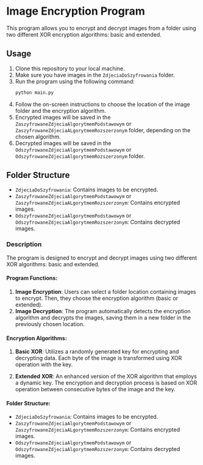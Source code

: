 # Image Encryption Program

This program allows you to encrypt and decrypt images from a folder using two different XOR encryption algorithms: basic and extended.

## Usage

1. Clone this repository to your local machine.
2. Make sure you have images in the `ZdjeciaDoSzyfrowania` folder.
3. Run the program using the following command:
    ```bash
    python main.py
    ```
4. Follow the on-screen instructions to choose the location of the image folder and the encryption algorithm.
5. Encrypted images will be saved in the `ZaszyfrowaneZdjeciaAlgorytmemPodstawowym` or `ZaszyfrowaneZdjeciaALgorytmemRozszerzonym` folder, depending on the chosen algorithm.
6. Decrypted images will be saved in the `OdszyfrowaneZdjeciaAlgorytmemPodstawowym` or `OdszyfrowaneZdjeciaAlgorytmemRozszerzonym` folder.

## Folder Structure

- `ZdjeciaDoSzyfrowania`: Contains images to be encrypted.
- `ZaszyfrowaneZdjeciaAlgorytmemPodstawowym` or `ZaszyfrowaneZdjeciaALgorytmemRozszerzonym`: Contains encrypted images.
- `OdszyfrowaneZdjeciaAlgorytmemPodstawowym` or `OdszyfrowaneZdjeciaAlgorytmemRozszerzonym`: Contains decrypted images.

### Description

The program is designed to encrypt and decrypt images using two different XOR algorithms: basic and extended.

#### Program Functions:

1. **Image Encryption**: Users can select a folder location containing images to encrypt. Then, they choose the encryption algorithm (basic or extended). 
2. **Image Decryption**: The program automatically detects the encryption algorithm and decrypts the images, saving them in a new folder in the previously chosen location.

#### Encryption Algorithms:

1. **Basic XOR**: Utilizes a randomly generated key for encrypting and decrypting data. Each byte of the image is transformed using XOR operation with the key.

2. **Extended XOR**: An enhanced version of the XOR algorithm that employs a dynamic key. The encryption and decryption process is based on XOR operation between consecutive bytes of the image and the key.

#### Folder Structure:

- `ZdjeciaDoSzyfrowania`: Contains images to be encrypted.
- `ZaszyfrowaneZdjeciaAlgorytmemPodstawowym` or `ZaszyfrowaneZdjeciaALgorytmemRozszerzonym`: Contains encrypted images.
- `OdszyfrowaneZdjeciaAlgorytmemPodstawowym` or `OdszyfrowaneZdjeciaAlgorytmemRozszerzonym`: Contains decrypted images.

